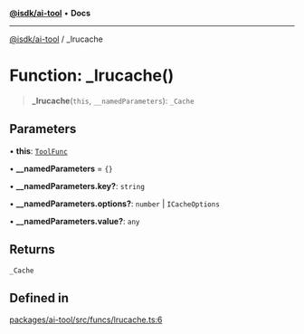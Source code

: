 [**@isdk/ai-tool**](../README.md) • **Docs**

***

[@isdk/ai-tool](../globals.md) / \_lrucache

# Function: \_lrucache()

> **\_lrucache**(`this`, `__namedParameters`): `_Cache`

## Parameters

• **this**: [`ToolFunc`](../classes/ToolFunc.md)

• **\_\_namedParameters** = `{}`

• **\_\_namedParameters.key?**: `string`

• **\_\_namedParameters.options?**: `number` \| `ICacheOptions`

• **\_\_namedParameters.value?**: `any`

## Returns

`_Cache`

## Defined in

[packages/ai-tool/src/funcs/lrucache.ts:6](https://github.com/isdk/ai-tool.js/blob/fe6b47f429fb128627d2210e367fa914b891d314/src/funcs/lrucache.ts#L6)
